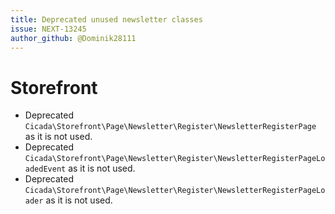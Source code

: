 ```yaml
---
title: Deprecated unused newsletter classes
issue: NEXT-13245
author_github: @Dominik28111
---
```

# Storefront
* Deprecated `Cicada\Storefront\Page\Newsletter\Register\NewsletterRegisterPage` as it is not used.
* Deprecated `Cicada\Storefront\Page\Newsletter\Register\NewsletterRegisterPageLoadedEvent` as it is not used.
* Deprecated `Cicada\Storefront\Page\Newsletter\Register\NewsletterRegisterPageLoader` as it is not used.
